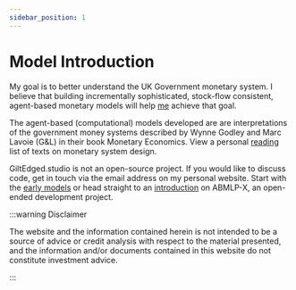 ```yaml
---
sidebar_position: 1
---
```


# Model Introduction

My goal is to better understand the UK Government monetary system. I believe that building incrementally sophisticated, stock-flow consistent, agent-based monetary models will help [me](https://www.danielodriscoll.me.uk/) achieve that goal.

The agent-based (computational) models developed are are interpretations of the government money systems described by Wynne Godley and Marc Lavoie (G&L) in their book Monetary Economics. View a personal [reading](https://www.danielodriscoll.me.uk/reading) list of texts on monetary system design.

GiltEdged.studio is not an open-source project. If you would like to discuss code, get in touch via the email address on my personal website. Start with the [early models](/docs/category/early-models) or head straight to an [introduction](/docs/abmlp-x/introduction) on ABMLP-X, an open-ended development project.

:::warning Disclaimer

The website and the information contained herein is not intended to be a source of advice or credit analysis with respect to the material presented, and the information and/or documents contained in this website do not constitute investment advice.

:::
